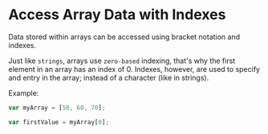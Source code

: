 # Access Array Data with Indexes

Data stored within arrays can be accessed using bracket notation and indexes.

Just like `strings`, arrays use `zero-based` indexing, that's why the first element in an array has an index of 0. Indexes, however, are used to specify and entry in the array; instead of a character (like in strings).

Example:

```js
var myArray = [50, 60, 70];

var firstValue = myArray[0];
```
